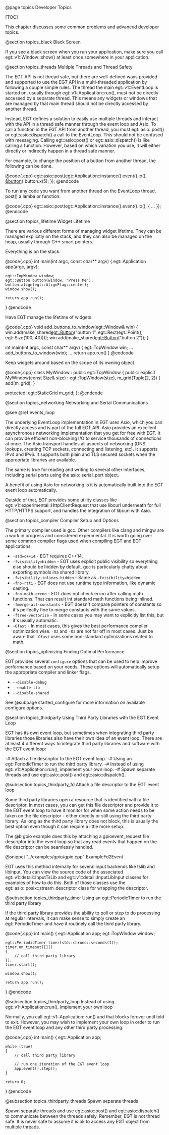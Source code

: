 @page topics Developer Topics

[TOC]

This chapter discusses some common problems and advanced developer topics.

@section topics_black Black Screen

If you see a black screen when you run your application, make sure you call
egt::v1::Window::show() at least once somewhere in your application.

@section topics_threads Multiple Threads and Thread Safety

The EGT API is not thread safe, but there are well-defined ways provided and
supported to use the EGT API in a multi-threaded application by following a
couple simple rules.  The thread the main egt::v1::EventLoop is started on, usually
through egt::v1::Application::run(), must not be directly accessed by a separate
thread.  This means any widgets or windows that are managed by that main thread
should not be directly accessed by another thread.

Instead, EGT defines a solution to easily use multiple threads and interact with
the API in a thread safe manner through the event loop and Asio.  To call a
function in the EGT API from another thread, you must egt::asio::post() or
egt::asio::dispatch() a call to the EventLoop.  This should not be confused with
messaging.  Calling egt::asio::post() or egt::asio::dispatch() is like calling a
function.  However, based on which variation you use, it will either directly or
indirectly happen in a thread safe manner.

For example, to change the position of a button from another thread, the
following can be done.

@code{.cpp}
egt::asio::post(egt::Application::instance().event().io(), [&button](){ button.x(5); });
@endcode

To run any code you want from another thread on the EventLoop thread, post() a
lamba or function.

@code{.cpp}
egt::asio::post(egt::Application::instance().event().io(), []() {
        ...
    });
@endcode

@section topics_lifetime Widget Lifetime

There are various different forms of managing widget lifetime.  They can be
managed explicitly on the stack, and they can also be managed on the heap,
usually through C++ smart pointers.

Everything is on the stack.

@code{.cpp}
int main(int argc, const char** argv)
{
    egt::Application app(argc, argv);

    egt::TopWindow window;
    egt::Button button(window, "Press Me");
    button.align(egt::AlignFlag::center);
    window.show();

    return app.run();
}
@endcode

Have EGT manage the lifetime of widgets.

@code{.cpp}
void add_buttons_to_window(egt::Window& win)
{
    win.add(make_shared<egt::Button>("button 1", egt::Rect(egt::Point(), egt::Size(100, 40))));
    win.add(make_shared<egt::Button>("button 2"));
}

int main(int argc, const char** argv)
{
    egt::TopWindow win;
    ...
    add_buttons_to_window(win);
    ...
    return app.run()
}
@endcode

Keep widgets around based on the scope of its owning object.

@code{.cpp}
class MyWindow : public egt::TopWindow
{
public:
    explicit MyWindow(const Size& size)
        : egt::TopWindow(size),
          m_grid(Tuple(2, 2))
    {
        add(m_grid);
    }

protected:
    egt::StaticGrid m_grid;
};
@endcode

@section topics_networking Networking and Serial Communications

@see @ref events_loop

The underlying EventLoop implementation in EGT uses Asio, which you can directly
access and is part of the full EGT API.  Asio provides an excellent asynchronous
networking implementation that you get for free with EGT. It can provide
efficient non-blocking I/O to service thousands of connections at once. The Asio
transport handles all aspects of networking (DNS lookups, creating TCP sockets,
connecting and listening, etc). It supports IPv4 and IPv6.  It supports both
plain and TLS secured sockets when the appropriate libraries are available.

The same is true for reading and writing to several other interfaces, including
serial ports using the asio::serial_port object.

A benefit of using Asio for networking is it is automatically built into the EGT
event loop automatically.

Outside of that, EGT provides some utility classes like
egt::v1::experimental::HttpClientRequest that use libcurl underneath for full
HTTP/HTTPS support, and handles the integration of libcurl with Asio.

@section topics_compiler Compiler Setup and Options

The primary compiler used is gcc.  Other compilers like clang and mingw are a
work in progress and considered experimental.  It is worth going over some common
compiler flags used when compiling EGT and EGT applications.

- `-std=c++14` - EGT requires C++14.
- `-fvisibility=hidden` - EGT uses explicit public visibility so everything else should be hidden by default.  gcc is particularly chatty about exporting symbols ina  shared library.
- `-fvisibility-inlines-hidden` - Same as `-fvisibility=hidden`
- `-fno-rtti` - EGT does not use runtime type information, like dynamic casting.
- `-fno-math-errno` - EGT does not check errno after calling math functions.  That can result int standard math functions being inlined.
- `-fmerge-all-constants` - EGT doesn't compare pointers of constants so it's perfectly fine to merge constants with the same values.
- `-ftree-vectorize` - In some cases you may want to explicitly list this, but it's usually automatic.
- `-Ofast` - In most cases, this gives the best performance compiler optimization wise.  `-O2` and `-O3` are not far off in most cases.  Just be aware that `-Ofast` uses some non-standard optimizations related to math.

@section topics_optimizing Finding Optimal Performance

EGT provides several `configure` options that can be used to help improve
performance based on your needs.  These options will automatically setup the
appropriate compiler and linker flags.

- `--disable-debug`
- `--enable-lto`
- `--disable-shared`

See @subpage started_configure for more information on available configure options.

@section topics_thirdparty Using Third Party Libraries with the EGT Event Loop

EGT has its own event loop, but sometimes when integrating third party libraries
those libraries also have their own idea of an event loop.  There are at least 4
different ways to integrate third party libraries and software with the EGT
event loop:

-# Attach a file descriptor to the EGT event loop.
-# Using an egt::PeriodicTimer to run the third party library.
-# Instead of using egt::v1::Application::run(), implement your own loop.
-# Spawn separate threads and use egt::asio::post() and egt::asio::dispatch().

@subsection topics_thirdparty_fd Attach a file descriptor to the EGT event loop

Some third party libraries open a resource that is identified with a file
descriptor.  In most cases, you can get this file descriptor and provide it to
the EGT event loop to have it monitor for when some action needs to be taken on
the file descriptor - either directly or still using the third party library.  As
long as the third party library does not block, this is usually the best option
even though it can require a little more setup.

The @b gpio example does this by attaching a gpioevent_request file descriptor
into the event loop so that any read events that happen on the file descriptor
can be seamlessly handled.

@snippet "../examples/gpio/gpio.cpp" ExampleFd2Event

EGT uses this method internally for several input backends like tslib and
libinput.  You can view the source code of the associated
egt::v1::detail::InputTsLib and egt::v1::detail::InputLibInput classes for examples of
how to do this.  Both of those classes use the egt::asio::posix::stream_descriptor
class for wrapping the descriptor.

@subsection topics_thirdparty_timer Using an egt::PeriodicTimer to run the third party library

If the third party library provides the ability to poll or step to do processing
at regular intervals, it can make sense to simply create an egt::PeriodicTimer
and have it routinely call the third party library.

@code{.cpp}
int main()
{
    egt::Application app;
    egt::TopWindow window;

    egt::PeriodicTimer timer(std::chrono::seconds(1));
    timer.on_timeout([]()
    {
        // call third party library
    });
    timer.start();

    window.show();

    return app.run();
}
@endcode

@subsection topics_thirdparty_loop Instead of using egt::v1::Application::run(), implement your own loop

Normally, you call egt::v1::Application::run() and that blocks forever until
told to exit. However, you may wish to implement your own loop in order to run
the EGT event loop and any other third party processing.

@code{.cpp}
int main()
{
    egt::Application app;

    while (true)
    {
        // call third party library

        // run one iteration of the EGT event loop
        app.event().step();
    }

    return 0;
}
@endcode

@subsection topics_thirdparty_threads Spawn separate threads

Spawn separate threads and use egt::asio::post() and egt::asio::dispatch() to
communicate between the threads safely.  Remember, EGT is not thread safe.  It
is never safe to assume it is ok to access any EGT object from multiple threads.
